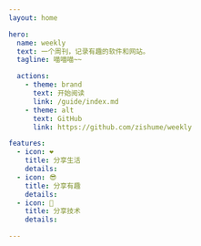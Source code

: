 ```yaml
---
layout: home

hero:
  name: weekly
  text: 一个周刊，记录有趣的软件和网站。
  tagline: 喵喵喵~~

  actions:
    - theme: brand
      text: 开始阅读
      link: /guide/index.md
    - theme: alt
      text: GitHub
      link: https://github.com/zishume/weekly

features:
  - icon: ❤️
    title: 分享生活
    details: 
  - icon: 😎
    title: 分享有趣
    details: 
  - icon: 👾
    title: 分享技术
    details: 

---
```


<style>
.VPHero .text {
  font-size: 18px;
}
</style>